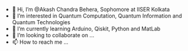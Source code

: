 - 👋 Hi, I’m @Akash Chandra Behera, Sophomore at IISER Kolkata
- 👀 I’m interested in Quantum Computation, Quantum Information and Quantum Technologies
- 🌱 I’m currently learning Arduino, Qiskit, Python and MatLab
- 💞️ I’m looking to collaborate on ...
- 📫 How to reach me ...

<!---
AkashCB2/AkashCB2 is a ✨ special ✨ repository because its `README.md` (this file) appears on your GitHub profile.
You can click the Preview link to take a look at your changes.
--->
